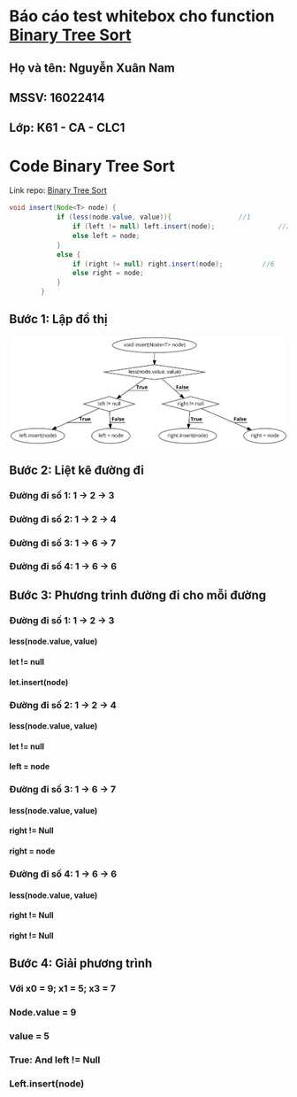 # Báo cáo test whitebox cho function [Binary Tree Sort](https://github.com/TheAlgorithms/Java/blob/master/Sorts/BinaryTreeSort.java)

## Họ và tên: Nguyễn Xuân Nam
## MSSV: 16022414
## Lớp: K61 - CA - CLC1

# Code Binary Tree Sort

Link repo: [Binary Tree Sort](https://github.com/TheAlgorithms/Java/blob/master/Sorts/BinaryTreeSort.java)

~~~java
void insert(Node<T> node) {
			if (less(node.value, value)){                 //1
				if (left != null) left.insert(node);				//2
				else left = node;														//3
			}																							//4
			else {																				//5
				if (right != null) right.insert(node);			//6
				else right = node;													//7
			}
		}
~~~


## Bước 1: Lập đồ thị

![alt](./btr.png)


## Bước 2: Liệt kê đường đi

### Đường đi số 1: 1 -> 2 -> 3
### Đường đi số 2: 1 -> 2 -> 4
### Đường đi số 3: 1 -> 6 -> 7
### Đường đi số 4: 1 -> 6 -> 6

## Bước 3: Phương trình đường đi cho mỗi đường

### Đường đi số 1: 1 -> 2 -> 3
#### less(node.value, value)
#### let != null
#### let.insert(node)
### Đường đi số 2: 1 -> 2 -> 4
#### less(node.value, value)
#### let != null
#### left = node
### Đường đi số 3: 1 -> 6 -> 7
#### less(node.value, value)
#### right != Null
#### right = node
### Đường đi số 4: 1 -> 6 -> 6
#### less(node.value, value)
#### right != Null
#### right != Null

## Bước 4: Giải phương trình

### Với x0 = 9; x1 = 5; x3 = 7
### Node.value = 9
### value = 5
### True: And left != Null
### Left.insert(node)
